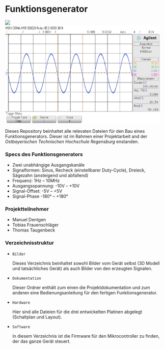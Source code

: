 # Funktionsgenerator

<img src="https://github.com/Frauschi/Funktionsgenerator/blob/master/Bilder/Ger%C3%A4t/Funktionsgenerator_fertig1.jpg" width="600">
<img src="https://github.com/Frauschi/Funktionsgenerator/blob/master/Bilder/Signale/Sine_100kHz.png" width="600">


Dieses Repository beinhaltet alle relevaten Dateien für den Bau eines Funktionsgenerators. Dieser ist
im Rahmen einer Projektarbeit and der *Ostbayerischen Technischen Hochschule Regensburg* enstanden.


### Specs des Funktionsgenerators

- Zwei unabhängige Ausgangskanäle
- Signalformen: Sinus, Recheck (einstellbarer Duty-Cycle), Dreieck, Sägezahn (ansteigend und abfallend)
- Frequenz: 1Hz – 10MHz
- Ausgangsspannung: -10V – +10V 
- Signal-Offset: -5V – +5V
- Signal-Phase -180° – +180°


### Projektteilnehmer
- Manuel Dentgen
- Tobias Frauenschläger
- Thomas Taugenbeck


### Verzeichnisstruktur

- `Bilder` 
	
	Dieses Verzeichnis beinhaltet sowohl Bilder vom Gerät selbst (3D Modell und tatsächliches Gerät) als 
	auch Bilder von den erzeugten Signalen.
	
- `Dokumentation` 

	Dieser Ordner enthält zum einen die Projektdokumentation und zum anderen eine Bedienungsanleitung für den 
	fertigen Funktionsgenerator.
	
- `Hardware` 

	Hier sind alle Dateien für die drei entwickelten Platinen abgelegt (Schaltplan und Layout).
	
- `Software` 
	
	In diesem Verzeichnis ist die Firmware für den Mikrocontroller zu finden, der das ganze Gerät steuert.

